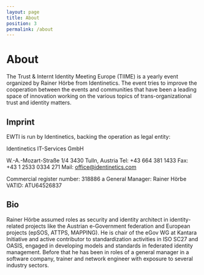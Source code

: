 ```yaml
---
layout: page
title: About
position: 3
permalink: /about
---
```



# About

The Trust & Internt Identity Meeting Europe (TIIME) is a yearly event 
organized by Rainer Hörbe from Identinetics. 
The event tries to improve the cooperation between the events and communities 
that have been a leading space of innovation working on the various topics 
of trans-organizational trust and identity matters.

## Imprint

EWTI is run by Identinetics, backing the operation as legal entity:

Identinetics IT-Services GmbH

W.-A.-Mozart-Straße 1/4
3430 Tulln,  Austria
Tel: +43 664 381 1433
Fax: +43 1 2533 0334 271
Mail: office@identinetics.com

Commercial register number: 318886 a
General Manager: Rainer Hörbe
VATID: ATU64526837

## Bio

Rainer Hörbe assumed roles as security and identity architect in 
identity-related projects like the Austrian e-Government federation and 
European projects (epSOS, ATTPS, MAPPING). He is chair of the eGov WG at 
Kantara Initiative and active contributor to standardization activities 
in ISO SC27 and OASIS, engaged in developing models and standards in 
federated identity management. Before that he has been in roles of a 
general manager in a software company, trainer and network engineer 
with exposure to several industry sectors. 